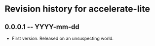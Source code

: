 # Revision history for accelerate-lite

## 0.0.0.1 -- YYYY-mm-dd

* First version. Released on an unsuspecting world.
